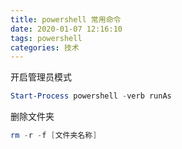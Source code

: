 ```yaml
---
title: powershell 常用命令
date: 2020-01-07 12:16:10
tags: powershell
categories:	技术
---
```




开启管理员模式

```powershell
Start-Process powershell -verb runAs
```

删除文件夹

```powershell
rm -r -f [文件夹名称]
```

